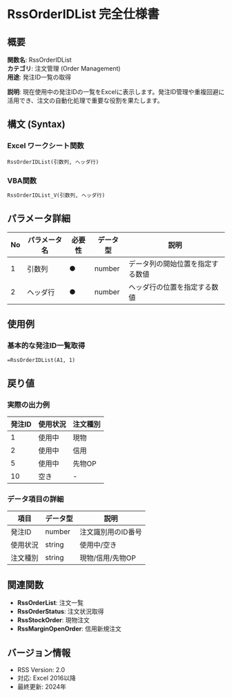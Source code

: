 # RssOrderIDList 完全仕様書

## 概要
**関数名**: RssOrderIDList  
**カテゴリ**: 注文管理 (Order Management)  
**用途**: 発注ID一覧の取得  

**説明**: 現在使用中の発注IDの一覧をExcelに表示します。発注ID管理や重複回避に活用でき、注文の自動化処理で重要な役割を果たします。

## 構文 (Syntax)

### Excel ワークシート関数
```excel
RssOrderIDList(引数列, ヘッダ行)
```

### VBA関数
```vb
RssOrderIDList_V(引数列, ヘッダ行)
```

## パラメータ詳細

| No | パラメータ名 | 必要性 | データ型 | 説明 |
|----|------------|--------|----------|------|
| 1 | 引数列 | ● | number | データ列の開始位置を指定する数値 |
| 2 | ヘッダ行 | ● | number | ヘッダ行の位置を指定する数値 |

## 使用例

### 基本的な発注ID一覧取得
```excel
=RssOrderIDList(A1, 1)
```

## 戻り値

### 実際の出力例
| 発注ID | 使用状況 | 注文種別 |
|--------|----------|----------|
| 1 | 使用中 | 現物 |
| 2 | 使用中 | 信用 |
| 5 | 使用中 | 先物OP |
| 10 | 空き | - |

### データ項目の詳細

| 項目 | データ型 | 説明 |
|------|----------|------|
| 発注ID | number | 注文識別用のID番号 |
| 使用状況 | string | 使用中/空き |
| 注文種別 | string | 現物/信用/先物OP |

## 関連関数
- **RssOrderList**: 注文一覧
- **RssOrderStatus**: 注文状況取得
- **RssStockOrder**: 現物注文
- **RssMarginOpenOrder**: 信用新規注文

## バージョン情報
- RSS Version: 2.0
- 対応: Excel 2016以降
- 最終更新: 2024年